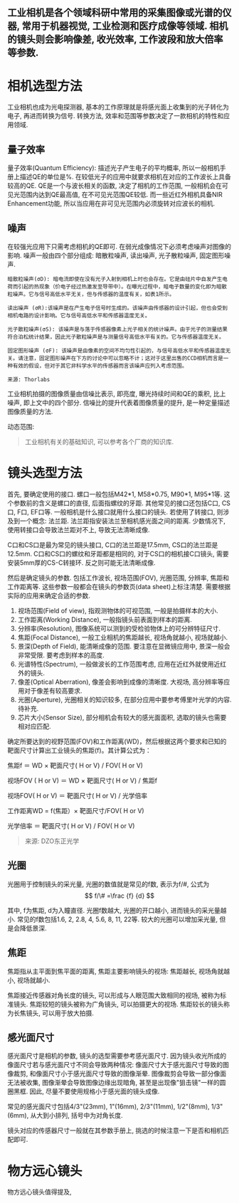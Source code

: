 工业相机是各个领域科研中常用的采集图像或光谱的仪器, 常用于机器视觉, 工业检测和医疗成像等领域. 相机的镜头则会影响像差, 收光效率, 工作波段和放大倍率等参数. 
---

# 相机选型方法
工业相机也成为光电探测器, 基本的工作原理就是将感光面上收集到的光子转化为电子, 再进而转换为信号. 转换方法, 效率和范围等参数决定了一款相机的特性和应用领域. 

## 量子效率

量子效率(Quantum Efficiency): 描述光子产生电子的平均概率, 所以一般相机手册上描述QE的单位是%. 在较低光子的应用中就要求相机在对应的工作波长上具备较高的QE. QE是一个与波长相关的函数, 决定了相机的工作范围, 一般相机会在可见光范围内达到QE最高值, 在不可见光范围QE较低. 而一些近红外相机具备NIR Enhancement功能, 所以当应用在非可见光范围内必须旋转对应波长的相机. 

## 噪声

在较强光应用下只需考虑相机的QE即可. 在弱光成像情况下必须考虑噪声对图像的影响. 噪声一般由四个部分组成: 暗散粒噪声, 读出噪声, 光子散粒噪声, 固定图形噪声. 

	暗散粒噪声(σD): 暗电流即使在没有光子入射到相机上时也会存在。它是由硅片中自发产生电荷而引起的热现象（价电子经过热激发至导带中）。在曝光过程中，暗电子数量的变化即为暗散粒噪声。它与信号高低水平无关，但与传感器的温度有关，如表1所示。

	读出噪声 (σR):该噪声是在产生电子信号时生成的。该噪声由传感器的设计引起，但也会受到相机电路的设计影响。它与信号高低水平和传感器温度无关。

	光子散粒噪声(σS): 该噪声是与落于传感器像素上光子相关的统计噪声。由于光子的测量结果符合泊松统计结果，因此光子散粒噪声是与测量信号高低水平有关的。它与传感器温度无关。

	固定图形噪声 (σF): 该噪声是由像素的空间不均匀性引起的，与信号高低水平和传感器温度无关。请注意，固定图形噪声在下方的讨论中可以忽略不计；这对于这里出售的CCD相机而言是一种有效的假设，但对于其它非科学水平的传感器而言该噪声应列入考虑范围。

	来源: Thorlabs

工业相机拍摄的图像质量由信噪比表示, 即亮度, 曝光持续时间和QE的乘积, 比上噪声, 即上文中的四个部分. 信噪比的提升代表着图像质量的提升, 是一种定量描述图像质量的方法. 

动态范围: 

> 工业相机有关的基础知识, 可以参考各个厂商的知识库. 

# 镜头选型方法

首先, 要确定使用的接口. 螺口一般包括M42\*1, M58\*0.75, M90\*1, M95\*1等. 这个参数前的含义是螺口的直径, 后面指螺纹的牙距. 其他常见的接口还包括C口, CS口, F口, EF口等. 一般相机是什么接口就用什么接口的镜头. 若使用了转接口, 则涉及到一个概念: 法兰距. 法兰距指安装法兰至相机感光面之间的距离. 少数情况下, 使用转接口会导致法兰距对不上, 导致无法清晰成像. 

C口和CS口是最为常见的镜头接口, C口的法兰距是17.5mm, CS口的法兰距是12.5mm. C口和CS口的螺纹和牙距都是相同的, 对于CS口的相机接C口镜头, 需要安装5mm厚的CS-C转接环. 反之则可能无法清晰成像. 

然后是确定镜头的参数. 包括工作波长, 视场范围(FOV), 光圈范围, 分辨率, 焦距和工作距离等. 这些参数一般都会在镜头的参数页(data sheet)上标注清楚. 需要根据实际的应用来确定合适的参数. 

1. 视场范围(Field of view), 指观测物体的可视范围, 一般是拍摄样本的大小. 
2. 工作距离(Working Distance), 一般指镜头前表面到样本的距离. 
3. 分辨率(Resolution), 图像系统可以测到的受检验物体上的可分辨特征尺寸. 
4. 焦距(Focal Distance), 一般工业相机的焦距越长, 视场角就越小, 视场就越小. 
5. 景深(Depth of Field), 能清晰成像的范围. 要注意在显微镜应用中, 景深一般会非常受限. 要考虑到样本的高度. 
6. 光谱特性(Spectrum), 一般做波长的工作范围考虑, 应用在近红外就使用近红外的镜头. 
7. 像差(Optical Aberration), 像差会影响到成像的清晰度. 大视场, 高分辨率等应用对于像差有较高要求. 
8. 光圈(Aperture), 光圈相关的知识较多, 在部分应用中要参考傅里叶光学的内容. 待补充. 
9. 芯片大小(Sensor Size), 部分相机会有较大的感光面面积, 选取的镜头也需要相对应匹配. 

确定所要达到的视野范围(FOV)和工作距离(WD)，然后根据这两个要求和已知的靶面尺寸计算出工业镜头的焦距(f)。其计算公式为：

焦距f ＝ WD × 靶面尺寸( H or V) / FOV( H or V)

视场FOV ( H or V) ＝ WD × 靶面尺寸( H or V) / 焦距f

视场FOV( H or V) ＝ 靶面尺寸( H or V) / 光学倍率

工作距离WD = f(焦距）× 靶面尺寸/FOV( H or V)

光学倍率 ＝ 靶面尺寸( H or V) / FOV( H or V)

> 来源: DZO东正光学

## 光圈

光圈用于控制镜头的采光量, 光圈的数值就是常见的f数, 表示为f/#, 公式为
$$ f/\# =\frac {f} {d} $$

其中, f为焦距, d为入瞳直径. 光圈f数越大, 光圈的开口越小, 进而镜头的采光量越小. 常见的f数包括1.6, 2, 2.8, 4, 5.6, 8, 11, 22等. 较大的光圈可以增加采光量, 但是会降低景深. 

## 焦距

焦距指从主平面到焦平面的距离, 焦距主要影响镜头的视场: 焦距越长, 视场角就越小, 视场就越小. 

焦距接近传感器对角长度的镜头, 可以形成与人眼范围大致相同的视场, 被称为标准镜头. 焦距较短的镜头被称为广角镜头, 可以拍摄更大的视场. 焦距较长的镜头称为长焦镜头, 可以用于放大拍摄. 

## 感光面尺寸

感光面尺寸是相机的参数, 镜头的选型需要参考感光面尺寸. 因为镜头收光所成的像面尺寸若与感光面尺寸不同会导致两种情况: 像面尺寸大于感光面尺寸导致的图像裁剪, 和像面尺寸小于感光面尺寸导致的图像渐晕. 图像裁剪会导致一部分像面无法被收集, 图像渐晕会导致图像边缘出现暗角, 甚至是出现像"狙击镜"一样的圆圈黑框. 因此, 尽量不要使用规格小于感光面的镜头成像. 

常见的感光面尺寸包括4/3"(23mm), 1"(16mm), 2/3"(11mm), 1/2"(8mm), 1/3"(6mm), 从大到小排列, 括号中为对角长度. 

镜头对应的传感器尺寸一般就在其参数手册上, 挑选的时候注意一下是否和相机匹配即可. 

# 物方远心镜头

物方远心镜头值得提及, 